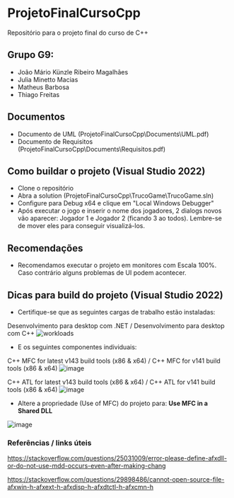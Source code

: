 # ProjetoFinalCursoCpp
Repositório para o projeto final do curso de C++

## Grupo G9:
- João Mário Künzle Ribeiro Magalhães
- Julia Minetto Macias
- Matheus Barbosa
- Thiago Freitas

## Documentos
* Documento de UML (ProjetoFinalCursoCpp\Documents\UML.pdf)
* Documento de Requisitos (ProjetoFinalCursoCpp\Documents\Requisitos.pdf)

## Como buildar o projeto (Visual Studio 2022)
* Clone o repositório
* Abra a solution (ProjetoFinalCursoCpp\TrucoGame\TrucoGame.sln)
* Configure para Debug x64 e clique em "Local Windows Debugger"
* Após executar o jogo e inserir o nome dos jogadores, 2 dialogs novos vão aparecer: Jogador 1 e Jogador 2 (ficando 3 ao todos). Lembre-se de mover eles para conseguir visualizá-los. 

 ## Recomendações
 * Recomendamos executar o projeto em monitores com Escala 100%. Caso contrário alguns problemas de UI podem acontecer.

## Dicas para build do projeto (Visual Studio 2022)
* Certifique-se que as seguintes cargas de trabalho estão instaladas:

Desenvolvimento para desktop com .NET / Desenvolvimento para desktop com C++
![workloads](https://github.com/joaomariok/ProjetoFinalCursoCpp/assets/65927068/eaa41de0-5d81-4611-b4d1-8961887b86f6)

* E os seguintes componentes individuais:

C++ MFC for latest v143 build tools (x86 & x64) / C++ MFC for v141 build tools (x86 & x64)
![image](https://github.com/joaomariok/ProjetoFinalCursoCpp/assets/65927068/6065e6db-d6bf-4b01-84ae-752a60bad366)

C++ ATL for latest v143 build tools (x86 & x64) / C++ ATL for v141 build tools (x86 & x64)
![image](https://github.com/joaomariok/ProjetoFinalCursoCpp/assets/65927068/1f51f214-df15-4550-9600-d006f91bbea3)

* Altere a propriedade (Use of MFC) do projeto para: **Use MFC in a Shared DLL**

![image](https://github.com/joaomariok/ProjetoFinalCursoCpp/assets/65927068/8b2c440f-959f-494c-bb38-576b9eae49df)

### Referências / links úteis
https://stackoverflow.com/questions/25031009/error-please-define-afxdll-or-do-not-use-mdd-occurs-even-after-making-chang

https://stackoverflow.com/questions/29898486/cannot-open-source-file-afxwin-h-afxext-h-afxdisp-h-afxdtctl-h-afxcmn-h
